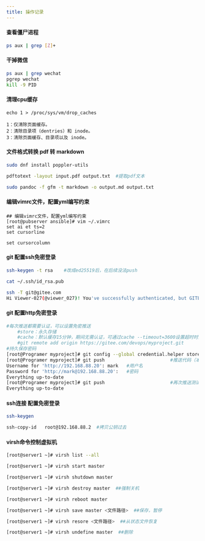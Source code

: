 ```yaml
---
title: 操作记录
---
```


#### 查看僵尸进程

```bash
ps aux | grep [Z]+
```

#### 干掉微信

```bash
ps aux | grep wechat
pgrep wechat
kill -9 PID
```

#### 清理cpu缓存

```
echo 1 > /proc/sys/vm/drop_caches

1：仅清除页面缓存。
2：清除目录项（dentries）和 inode。
3：清除页面缓存、目录项以及 inode。
```

#### 文件格式转换 pdf 转 markdown

```bash
sudo dnf install poppler-utils

pdftotext -layout input.pdf output.txt  #提取pdf文本

sudo pandoc -f gfm -t markdown -o output.md output.txt


```

#### 编辑vimrc文件，配置yml编写约束

```
## 编辑vimrc文件，配置yml编写约束
[root@pubserver ansible]# vim ~/.vimrc
set ai et ts=2
set cursorline

set cursorcolumn
```

#### git 配置ssh免密登录

```bash
ssh-keygen -t rsa    #改成ed25519后，在后续没法push

cat ~/.ssh/id_rsa.pub

ssh -T git@gitee.com
Hi Viewer-027(@viewer_027)! You've successfully authenticated, but GITEE.COM does not provide shell access.

```

#### git 配置http免密登录

```bash
#每次推送都需要认证，可以设置免密推送
    #store：永久存储
    #cache：默认缓存15分钟，期间无需认证，可通过cache --timeout=3600设置超时时间
    #git remote add origin https://gitee.com/devops/myproject.git
#持久保存密码
[root@Programer myproject]# git config --global credential.helper store  #永久保存密码
[root@Programer myproject]# git push                        #推送代码（本次需要认证）
Username for 'http://192.168.88.20': mark   #用户名
Password for 'http://mark@192.168.88.20':   #密码
Everything up-to-date
[root@Programer myproject]# git push                        #再次推送测试免密
Everything up-to-date
```

#### ssh连接 配置免密登录

```bash
ssh-keygen

ssh-copy-id   root@192.168.88.2  #拷贝公钥过去
```

#### virsh命令控制虚拟机

```bash
[root@server1 ~]# virsh list --all

[root@server1 ~]# virsh start master

[root@server1 ~]# virsh shutdown master

[root@server1 ~]# virsh destroy master  ##强制关机

[root@server1 ~]# virsh reboot master

[root@server1 ~]# virsh save master <文件路径>  ##保存，暂停

[root@server1 ~]# virsh resore <文件路径>  ##从状态文件恢复

[root@server1 ~]# virsh undefine master  ##删除

```
